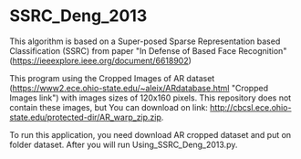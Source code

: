 # SSRC_Deng_2013
This algorithm is based on a Super-posed Sparse Representation based Classification (SSRC) from paper "In Defense of Based Face Recognition" (https://ieeexplore.ieee.org/document/6618902)

This program using the Cropped Images of AR dataset (https://www2.ece.ohio-state.edu/~aleix/ARdatabase.html "Cropped Images link") with images sizes of 120x160 pixels. This repository does not contain these images, but You can download on link: http://cbcsl.ece.ohio-state.edu/protected-dir/AR_warp_zip.zip. 


To run this application, you need download AR cropped dataset and put on folder dataset. After you will run Using_SSRC_Deng_2013.py.



